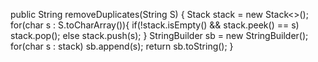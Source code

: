 public String removeDuplicates(String S) {
Stack<Character> stack = new Stack<>();
for(char s : S.toCharArray()){
if(!stack.isEmpty() && stack.peek() == s)
stack.pop();
else
stack.push(s);
}
StringBuilder sb = new StringBuilder();
for(char s : stack) sb.append(s);
return sb.toString();
}